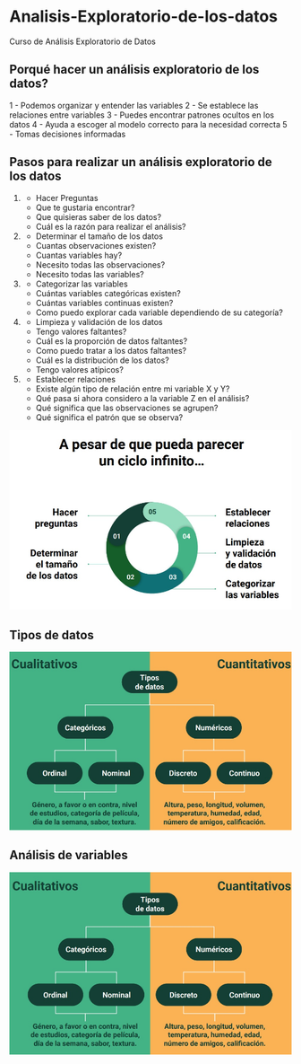 # Analisis-Exploratorio-de-los-datos
Curso de Análisis Exploratorio de Datos

## Porqué hacer un análisis exploratorio de los datos?

1 - Podemos organizar y entender las variables
2 - Se establece las relaciones entre variables
3 - Puedes encontrar patrones ocultos en los datos
4 - Ayuda a escoger al modelo correcto para la necesidad correcta
5 - Tomas decisiones informadas

## Pasos para realizar un análisis exploratorio de los datos

1. - Hacer Preguntas
    * Que te gustaria encontrar?
    * Que quisieras saber de los datos?
    * Cuál es la razón para realizar el análisis?

2. - Determinar el tamaño de los datos
    * Cuantas observaciones existen?
    * Cuantas variables hay?
    * Necesito todas las observaciones?
    * Necesito todas las variables?

3. - Categorizar las variables
    * Cuántas variables categóricas existen?
    * Cuántas variables continuas existen?
    * Como puedo explorar cada variable dependiendo de su categoría?

4. - Limpieza y validación de los datos
    * Tengo valores faltantes?
    * Cuál es la proporción de datos faltantes?
    * Como puedo tratar a los datos faltantes?
    * Cuál es la distribución de los datos?
    * Tengo valores atípicos?

5. - Establecer relaciones
    * Existe algún tipo de relación entre mi variable X y Y?
    * Qué pasa si ahora considero a la variable Z en el análisis?
    * Qué significa que las observaciones se agrupen?
    * Qué significa el patrón que se observa?

![Ciclo de vida de AED](img/ciclo.jpg)


## Tipos de datos

![Tipos de datos](img/tipos_de_datos.jpg)


## Análisis de variables

![Variables](img/variables.jpg)

